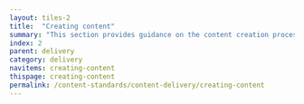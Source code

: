 ```yaml
---
layout: tiles-2
title:  "Creating content"
summary: "This section provides guidance on the content creation process and lifecycle."
index: 2
parent: delivery
category: delivery
navitems: creating-content
thispage: creating-content
permalink: /content-standards/content-delivery/creating-content
---
```

